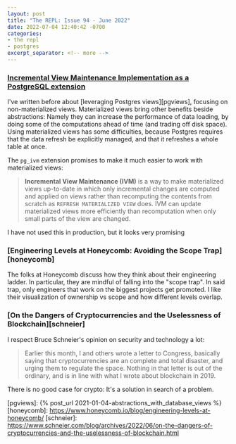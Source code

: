 ```yaml
---
layout: post
title: "The REPL: Issue 94 - June 2022"
date: 2022-07-04 12:40:42 -0700
categories:
- the repl
- postgres
excerpt_separator: <!-- more -->
---
```


### [Incremental View Maintenance Implementation as a PostgreSQL extension][pg_ivm]

I've written before about [leveraging Postgres views][pgviews], focusing on non-materialized views. Materialized views bring other benefits beside abstractions: Namely they can increase the performance of data loading, by doing some of the computations ahead of time (and trading off disk space). Using materialized views has some difficulties, because Postgres requires that the data refresh be explicitly managed, and that it refreshes a whole table at once.

The `pg_ivm` extension promises to make it much easier to work with materialized views:

> **Incremental View Maintenance (IVM)** is a way to make materialized views up-to-date in which only incremental changes are computed and applied on views rather than recomputing the contents from scratch as `REFRESH MATERIALIZED VIEW` does. IVM can update materialized views more efficiently than recomputation when only small parts of the view are changed.

I have not used this in production, but it looks very promising

### [Engineering Levels at Honeycomb: Avoiding the Scope Trap][honeycomb]

The folks at Honeycomb discuss how they think about their engineering ladder. In particular, they are mindful of falling into the "scope trap". In said trap, only engineers that work on the biggest projects get promoted. I like their visualization of ownership vs scope and how different levels overlap.

### [On the Dangers of Cryptocurrencies and the Uselessness of Blockchain][schneier]

I respect Bruce Schneier's opinion on security and technology a lot:

> Earlier this month, I and others wrote a letter to Congress, basically saying that cryptocurrencies are an complete and total disaster, and urging them to regulate the space. Nothing in that letter is out of the ordinary, and is in line with what I wrote about blockchain in 2019.

There is no good case for crypto: It's a solution in search of a problem.

[pg_ivm]: https://github.com/sraoss/pg_ivm
[pgviews]: {% post_url 2021-01-04-abstractions_with_database_views %}
[honeycomb]: https://www.honeycomb.io/blog/engineering-levels-at-honeycomb/
[schneier]: https://www.schneier.com/blog/archives/2022/06/on-the-dangers-of-cryptocurrencies-and-the-uselessness-of-blockchain.html

